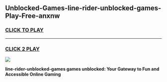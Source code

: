 
## Unblocked-Games-line-rider-unblocked-games-Play-Free-anxnw
<h3>
<a href="https://premium76.site?title=line-rider-unblocked-games&ref=21A">CLICK TO PLAY</a></h3>
<hr>

<h3>
<a href="https://premium76.site?title=line-rider-unblocked-games&ref=21A">CLICK 2 PLAY</a>
  
</h3>

<a href="https://premium76.site?title=line-rider-unblocked-games&ref=21A"><img src="https://clearcache.store/games.png"></a>


**line-rider-unblocked-games games unblocked: Your Gateway to Fun and Accessible Online Gaming**
